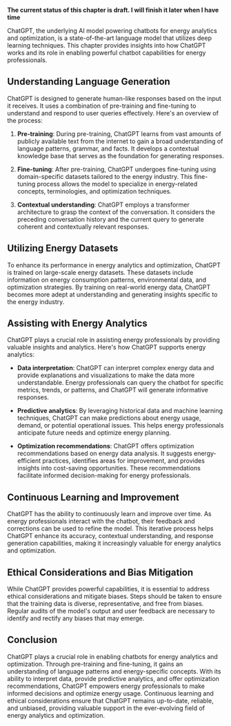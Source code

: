 **The current status of this chapter is draft. I will finish it later when I have time**

ChatGPT, the underlying AI model powering chatbots for energy analytics and optimization, is a state-of-the-art language model that utilizes deep learning techniques. This chapter provides insights into how ChatGPT works and its role in enabling powerful chatbot capabilities for energy professionals.

Understanding Language Generation
---------------------------------

ChatGPT is designed to generate human-like responses based on the input it receives. It uses a combination of pre-training and fine-tuning to understand and respond to user queries effectively. Here's an overview of the process:

1. **Pre-training**: During pre-training, ChatGPT learns from vast amounts of publicly available text from the internet to gain a broad understanding of language patterns, grammar, and facts. It develops a contextual knowledge base that serves as the foundation for generating responses.

2. **Fine-tuning**: After pre-training, ChatGPT undergoes fine-tuning using domain-specific datasets tailored to the energy industry. This fine-tuning process allows the model to specialize in energy-related concepts, terminologies, and optimization techniques.

3. **Contextual understanding**: ChatGPT employs a transformer architecture to grasp the context of the conversation. It considers the preceding conversation history and the current query to generate coherent and contextually relevant responses.

Utilizing Energy Datasets
-------------------------

To enhance its performance in energy analytics and optimization, ChatGPT is trained on large-scale energy datasets. These datasets include information on energy consumption patterns, environmental data, and optimization strategies. By training on real-world energy data, ChatGPT becomes more adept at understanding and generating insights specific to the energy industry.

Assisting with Energy Analytics
-------------------------------

ChatGPT plays a crucial role in assisting energy professionals by providing valuable insights and analytics. Here's how ChatGPT supports energy analytics:

* **Data interpretation**: ChatGPT can interpret complex energy data and provide explanations and visualizations to make the data more understandable. Energy professionals can query the chatbot for specific metrics, trends, or patterns, and ChatGPT will generate informative responses.

* **Predictive analytics**: By leveraging historical data and machine learning techniques, ChatGPT can make predictions about energy usage, demand, or potential operational issues. This helps energy professionals anticipate future needs and optimize energy planning.

* **Optimization recommendations**: ChatGPT offers optimization recommendations based on energy data analysis. It suggests energy-efficient practices, identifies areas for improvement, and provides insights into cost-saving opportunities. These recommendations facilitate informed decision-making for energy professionals.

Continuous Learning and Improvement
-----------------------------------

ChatGPT has the ability to continuously learn and improve over time. As energy professionals interact with the chatbot, their feedback and corrections can be used to refine the model. This iterative process helps ChatGPT enhance its accuracy, contextual understanding, and response generation capabilities, making it increasingly valuable for energy analytics and optimization.

Ethical Considerations and Bias Mitigation
------------------------------------------

While ChatGPT provides powerful capabilities, it is essential to address ethical considerations and mitigate biases. Steps should be taken to ensure that the training data is diverse, representative, and free from biases. Regular audits of the model's output and user feedback are necessary to identify and rectify any biases that may emerge.

Conclusion
----------

ChatGPT plays a crucial role in enabling chatbots for energy analytics and optimization. Through pre-training and fine-tuning, it gains an understanding of language patterns and energy-specific concepts. With its ability to interpret data, provide predictive analytics, and offer optimization recommendations, ChatGPT empowers energy professionals to make informed decisions and optimize energy usage. Continuous learning and ethical considerations ensure that ChatGPT remains up-to-date, reliable, and unbiased, providing valuable support in the ever-evolving field of energy analytics and optimization.
